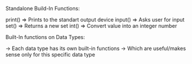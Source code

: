 Standalone Build-In Functions:

print() => Prints to the standart output device
input() => Asks user for input
set() => Returns a new set
int() => Convert value into an integer number

Built-In functions on Data Types:

-> Each data type has its own built-in functions
-> Which are useful/makes sense only for this specific data type
